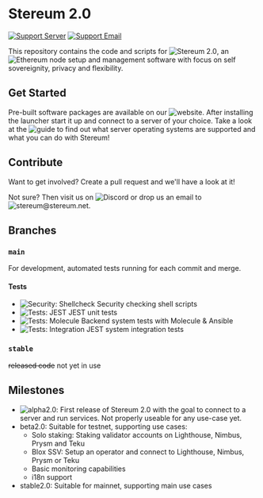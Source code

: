 # Stereum 2.0

[![Support Server](https://img.shields.io/badge/Discord-Stereum-blue)](https://discord.gg/8Znj8K6GjN) [![Support Email](https://img.shields.io/badge/Email-Stereum-brightgreen)](mailto:stereum@stereum.net)

This repository contains the code and scripts for ![Stereum 2.0](https://stereum.net/ethereum-node/), an ![Ethereum](https://ethereum.org/de/) node setup and management software with focus on self sovereignity, privacy and flexibility.

## Get Started
Pre-built software packages are available on our ![website](https://stereum.net/ethereum-node/). After installing the launcher start it up and connect to a server of your choice. Take a look at the ![guide](https://stereum.net/ethereum-node/) to find out what server operating systems are supported and what you can do with Stereum!

## Contribute
Want to get involved? Create a pull request and we'll have a look at it!

Not sure? Then visit us on ![Discord](https://discord.gg/8Znj8K6GjN) or drop us an email to ![stereum@stereum.net](mailto:stereum@stereum.net).

## Branches
### `main`
For development, automated tests running for each commit and merge.

#### Tests
- ![Security: Shellcheck](https://github.com/stereum-dev/ethereum-node/actions/workflows/shellcheck.yml/badge.svg) Security checking shell scripts
- ![Tests: JEST](https://github.com/stereum-dev/ethereum-node/actions/workflows/test-jest.yml/badge.svg) JEST unit tests
- ![Tests: Molecule](https://github.com/stereum-dev/ethereum-node/actions/workflows/test-molecule.yml/badge.svg) Backend system tests with Molecule & Ansible
- ![Tests: Integration](https://github.com/stereum-dev/ethereum-node/actions/workflows/test-integration.yml/badge.svg) JEST system integration tests

### `stable`
~~released code~~ not yet in use


## Milestones
- ![alpha2.0](https://github.com/stereum-dev/ethereum-node/milestone/1): First release of Stereum 2.0 with the goal to connect to a server and run services. Not properly useable for any use-case yet.
- beta2.0: Suitable for testnet, supporting use cases:
  - Solo staking: Staking validator accounts on Lighthouse, Nimbus, Prysm and Teku
  - Blox SSV: Setup an operator and connect to Lighthouse, Nimbus, Prysm or Teku
  - Basic monitoring capabilities
  - i18n support
- stable2.0: Suitable for mainnet, supporting main use cases